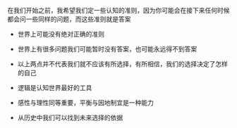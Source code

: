 在我们开始之前，我希望我们定一些认知的准则，因为你可能会在接下来任何时候都会问一些同样的问题，而这些准则就是答案

* 世界上可能没有绝对正确的准则
* 世界上有很多问题我们可能暂时没有答案，也可能永远得不到答案
* 以上两点并不代表我们就不应该有所选择，有所相信，我们的选择决定了怎样的自己

* 逻辑是认知世界最好的工具
* 感性与理性同等重要，平衡与因地制宜是一种能力
* 从历史中我们可以找到未来选择的依据



